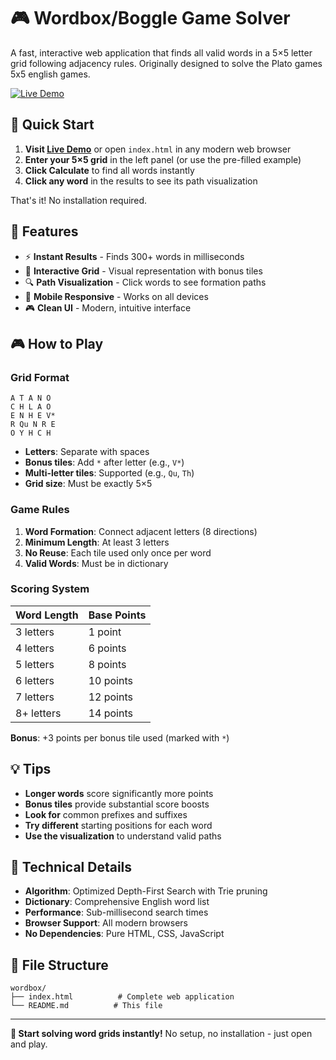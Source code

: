 # 🎮 Wordbox/Boggle Game Solver

A fast, interactive web application that finds all valid words in a 5×5 letter grid following adjacency rules.
Originally designed to solve the Plato games 5x5 english games.

[![Live Demo](https://img.shields.io/badge/Live%20Demo-Play%20Now-blue?style=for-the-badge)](https://umertariq1.github.io/WordBox-Solver-for-Plato/)

## 🚀 Quick Start

1. **Visit [Live Demo](https://umertariq1.github.io/WordBox-Solver-for-Plato/)** or open `index.html` in any modern web browser
2. **Enter your 5×5 grid** in the left panel (or use the pre-filled example)
3. **Click Calculate** to find all words instantly
4. **Click any word** in the results to see its path visualization

That's it! No installation required.

## 🎯 Features

- ⚡ **Instant Results** - Finds 300+ words in milliseconds
- 🎨 **Interactive Grid** - Visual representation with bonus tiles
- 🔍 **Path Visualization** - Click words to see formation paths
- 📱 **Mobile Responsive** - Works on all devices
- 🎮 **Clean UI** - Modern, intuitive interface

## 🎮 How to Play

### Grid Format
```
A T A N O
C H L A O
E N H E V*
R Qu N R E
O Y H C H
```

- **Letters**: Separate with spaces
- **Bonus tiles**: Add `*` after letter (e.g., `V*`)
- **Multi-letter tiles**: Supported (e.g., `Qu`, `Th`)
- **Grid size**: Must be exactly 5×5

### Game Rules

1. **Word Formation**: Connect adjacent letters (8 directions)
2. **Minimum Length**: At least 3 letters
3. **No Reuse**: Each tile used only once per word
4. **Valid Words**: Must be in dictionary

### Scoring System

| Word Length | Base Points |
|-------------|-------------|
| 3 letters   | 1 point     |
| 4 letters   | 6 points    |
| 5 letters   | 8 points    |
| 6 letters   | 10 points   |
| 7 letters   | 12 points   |
| 8+ letters  | 14 points   |

**Bonus**: +3 points per bonus tile used (marked with `*`)

## 💡 Tips

- **Longer words** score significantly more points
- **Bonus tiles** provide substantial score boosts
- **Look for** common prefixes and suffixes
- **Try different** starting positions for each word
- **Use the visualization** to understand valid paths

## 🔧 Technical Details

- **Algorithm**: Optimized Depth-First Search with Trie pruning
- **Dictionary**: Comprehensive English word list
- **Performance**: Sub-millisecond search times
- **Browser Support**: All modern browsers
- **No Dependencies**: Pure HTML, CSS, JavaScript

## 📄 File Structure

```
wordbox/
├── index.html          # Complete web application
└── README.md          # This file
```

---

**🌟 Start solving word grids instantly!** No setup, no installation - just open and play.